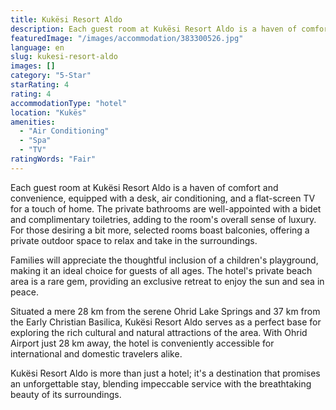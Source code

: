```yaml
---
title: Kukësi Resort Aldo
description: Each guest room at Kukësi Resort Aldo is a haven of comfort and convenience, equipped with a desk, air conditioning, and a flat-screen TV for a touch of home. T
featuredImage: "/images/accommodation/383300526.jpg"
language: en
slug: kukesi-resort-aldo
images: []
category: "5-Star"
starRating: 4
rating: 4
accommodationType: "hotel"
location: "Kukës"
amenities:
  - "Air Conditioning"
  - "Spa"
  - "TV"
ratingWords: "Fair"
---
```


Each guest room at Kukësi Resort Aldo is a haven of comfort and convenience, equipped with a desk, air conditioning, and a flat-screen TV for a touch of home. The private bathrooms are well-appointed with a bidet and complimentary toiletries, adding to the room's overall sense of luxury. For those desiring a bit more, selected rooms boast balconies, offering a private outdoor space to relax and take in the surroundings.

Families will appreciate the thoughtful inclusion of a children's playground, making it an ideal choice for guests of all ages. The hotel's private beach area is a rare gem, providing an exclusive retreat to enjoy the sun and sea in peace.

Situated a mere 28 km from the serene Ohrid Lake Springs and 37 km from the Early Christian Basilica, Kukësi Resort Aldo serves as a perfect base for exploring the rich cultural and natural attractions of the area. With Ohrid Airport just 28 km away, the hotel is conveniently accessible for international and domestic travelers alike.

Kukësi Resort Aldo is more than just a hotel; it's a destination that promises an unforgettable stay, blending impeccable service with the breathtaking beauty of its surroundings.

